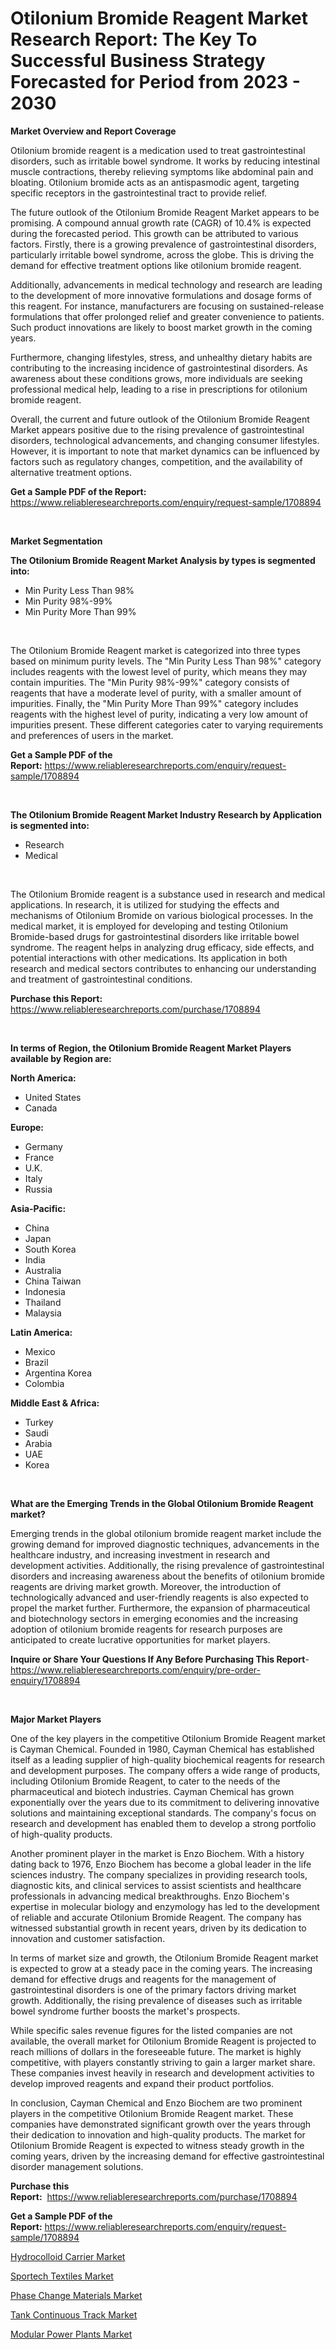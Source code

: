 <p><h1>Otilonium Bromide Reagent Market Research Report: The Key To Successful Business Strategy Forecasted for Period from 2023 - 2030</h1></p><p><strong>Market Overview and Report Coverage</strong></p>
<p><p>Otilonium bromide reagent is a medication used to treat gastrointestinal disorders, such as irritable bowel syndrome. It works by reducing intestinal muscle contractions, thereby relieving symptoms like abdominal pain and bloating. Otilonium bromide acts as an antispasmodic agent, targeting specific receptors in the gastrointestinal tract to provide relief.</p><p>The future outlook of the Otilonium Bromide Reagent Market appears to be promising. A compound annual growth rate (CAGR) of 10.4% is expected during the forecasted period. This growth can be attributed to various factors. Firstly, there is a growing prevalence of gastrointestinal disorders, particularly irritable bowel syndrome, across the globe. This is driving the demand for effective treatment options like otilonium bromide reagent.</p><p>Additionally, advancements in medical technology and research are leading to the development of more innovative formulations and dosage forms of this reagent. For instance, manufacturers are focusing on sustained-release formulations that offer prolonged relief and greater convenience to patients. Such product innovations are likely to boost market growth in the coming years.</p><p>Furthermore, changing lifestyles, stress, and unhealthy dietary habits are contributing to the increasing incidence of gastrointestinal disorders. As awareness about these conditions grows, more individuals are seeking professional medical help, leading to a rise in prescriptions for otilonium bromide reagent.</p><p>Overall, the current and future outlook of the Otilonium Bromide Reagent Market appears positive due to the rising prevalence of gastrointestinal disorders, technological advancements, and changing consumer lifestyles. However, it is important to note that market dynamics can be influenced by factors such as regulatory changes, competition, and the availability of alternative treatment options.</p></p>
<p><strong>Get a Sample PDF of the Report:</strong> <a href="https://www.reliableresearchreports.com/enquiry/request-sample/1708894">https://www.reliableresearchreports.com/enquiry/request-sample/1708894</a></p>
<p>&nbsp;</p>
<p><strong>Market Segmentation</strong></p>
<p><strong>The Otilonium Bromide Reagent Market Analysis by types is segmented into:</strong></p>
<p><ul><li>Min Purity Less Than 98%</li><li>Min Purity 98%-99%</li><li>Min Purity More Than 99%</li></ul></p>
<p>&nbsp;</p>
<p><p>The Otilonium Bromide Reagent market is categorized into three types based on minimum purity levels. The "Min Purity Less Than 98%" category includes reagents with the lowest level of purity, which means they may contain impurities. The "Min Purity 98%-99%" category consists of reagents that have a moderate level of purity, with a smaller amount of impurities. Finally, the "Min Purity More Than 99%" category includes reagents with the highest level of purity, indicating a very low amount of impurities present. These different categories cater to varying requirements and preferences of users in the market.</p></p>
<p><strong>Get a Sample PDF of the Report:</strong>&nbsp;<a href="https://www.reliableresearchreports.com/enquiry/request-sample/1708894">https://www.reliableresearchreports.com/enquiry/request-sample/1708894</a></p>
<p>&nbsp;</p>
<p><strong>The Otilonium Bromide Reagent Market Industry Research by Application is segmented into:</strong></p>
<p><ul><li>Research</li><li>Medical</li></ul></p>
<p>&nbsp;</p>
<p><p>The Otilonium Bromide reagent is a substance used in research and medical applications. In research, it is utilized for studying the effects and mechanisms of Otilonium Bromide on various biological processes. In the medical market, it is employed for developing and testing Otilonium Bromide-based drugs for gastrointestinal disorders like irritable bowel syndrome. The reagent helps in analyzing drug efficacy, side effects, and potential interactions with other medications. Its application in both research and medical sectors contributes to enhancing our understanding and treatment of gastrointestinal conditions.</p></p>
<p><strong>Purchase this Report:</strong>&nbsp; <a href="https://www.reliableresearchreports.com/purchase/1708894">https://www.reliableresearchreports.com/purchase/1708894</a></p>
<p>&nbsp;</p>
<p><strong>In terms of Region, the Otilonium Bromide Reagent Market Players available by Region are:</strong></p>
<p>
    <p> <strong> North America: </strong>
        <ul>
            <li>United States</li>
            <li>Canada</li>
        </ul>
        </p> 
    <p> <strong> Europe: </strong>
        <ul>
            <li>Germany</li>
            <li>France</li>
            <li>U.K.</li>
            <li>Italy</li>
            <li>Russia</li>
        </ul>
        </p> 
    <p> <strong> Asia-Pacific: </strong>
        <ul>
            <li>China</li>
            <li>Japan</li>
            <li>South Korea</li>
            <li>India</li>
            <li>Australia</li>
            <li>China Taiwan</li>
            <li>Indonesia</li>
            <li>Thailand</li>
            <li>Malaysia</li>
        </ul>
        </p> 
    <p> <strong> Latin America: </strong>
        <ul>
            <li>Mexico</li>
            <li>Brazil</li>
            <li>Argentina Korea</li>
            <li>Colombia</li>
        </ul>
        </p> 
    <p> <strong> Middle East & Africa: </strong>
        <ul>
            <li>Turkey</li>
            <li>Saudi</li>
            <li>Arabia</li>
            <li>UAE</li>
            <li>Korea</li>
        </ul>
    </p>
    </p>
<p>&nbsp;</p>
<p><strong>What are the Emerging Trends in the Global Otilonium Bromide Reagent market?</strong></p>
<p><p>Emerging trends in the global otilonium bromide reagent market include the growing demand for improved diagnostic techniques, advancements in the healthcare industry, and increasing investment in research and development activities. Additionally, the rising prevalence of gastrointestinal disorders and increasing awareness about the benefits of otilonium bromide reagents are driving market growth. Moreover, the introduction of technologically advanced and user-friendly reagents is also expected to propel the market further. Furthermore, the expansion of pharmaceutical and biotechnology sectors in emerging economies and the increasing adoption of otilonium bromide reagents for research purposes are anticipated to create lucrative opportunities for market players.</p></p>
<p><strong>Inquire or Share Your Questions If Any Before Purchasing This Report</strong>- <a href="https://www.reliableresearchreports.com/enquiry/pre-order-enquiry/1708894">https://www.reliableresearchreports.com/enquiry/pre-order-enquiry/1708894</a></p>
<p>&nbsp;</p>
<p><strong>Major Market Players</strong></p>
<p><p>One of the key players in the competitive Otilonium Bromide Reagent market is Cayman Chemical. Founded in 1980, Cayman Chemical has established itself as a leading supplier of high-quality biochemical reagents for research and development purposes. The company offers a wide range of products, including Otilonium Bromide Reagent, to cater to the needs of the pharmaceutical and biotech industries. Cayman Chemical has grown exponentially over the years due to its commitment to delivering innovative solutions and maintaining exceptional standards. The company's focus on research and development has enabled them to develop a strong portfolio of high-quality products.</p><p>Another prominent player in the market is Enzo Biochem. With a history dating back to 1976, Enzo Biochem has become a global leader in the life sciences industry. The company specializes in providing research tools, diagnostic kits, and clinical services to assist scientists and healthcare professionals in advancing medical breakthroughs. Enzo Biochem's expertise in molecular biology and enzymology has led to the development of reliable and accurate Otilonium Bromide Reagent. The company has witnessed substantial growth in recent years, driven by its dedication to innovation and customer satisfaction.</p><p>In terms of market size and growth, the Otilonium Bromide Reagent market is expected to grow at a steady pace in the coming years. The increasing demand for effective drugs and reagents for the management of gastrointestinal disorders is one of the primary factors driving market growth. Additionally, the rising prevalence of diseases such as irritable bowel syndrome further boosts the market's prospects.</p><p>While specific sales revenue figures for the listed companies are not available, the overall market for Otilonium Bromide Reagent is projected to reach millions of dollars in the foreseeable future. The market is highly competitive, with players constantly striving to gain a larger market share. These companies invest heavily in research and development activities to develop improved reagents and expand their product portfolios.</p><p>In conclusion, Cayman Chemical and Enzo Biochem are two prominent players in the competitive Otilonium Bromide Reagent market. These companies have demonstrated significant growth over the years through their dedication to innovation and high-quality products. The market for Otilonium Bromide Reagent is expected to witness steady growth in the coming years, driven by the increasing demand for effective gastrointestinal disorder management solutions.</p></p>
<p><strong>Purchase this Report:</strong>&nbsp;&nbsp;<a href="https://www.reliableresearchreports.com/purchase/1708894">https://www.reliableresearchreports.com/purchase/1708894</a></p>
<p></p>
<p><strong>Get a Sample PDF of the Report:</strong>&nbsp;<a href="https://www.reliableresearchreports.com/enquiry/request-sample/1708894">https://www.reliableresearchreports.com/enquiry/request-sample/1708894</a></p>
<p><p><a href="https://medium.com/@serenaframi/hydrocolloid-carrier-market-report-reveals-the-latest-trends-and-growth-opportunities-of-this-197e45f761ec">Hydrocolloid Carrier Market</a></p><p><a href="https://medium.com/@tiannathiel2023/sportech-textiles-market-research-report-its-history-and-forecast-2023-to-2030-67fe1f0c68c5">Sportech Textiles Market</a></p><p><a href="https://medium.com/@candaceking17/phase-change-materials-market-size-market-outlook-and-market-forecast-2023-to-2030-eaa0ae7485b4">Phase Change Materials Market</a></p><p><a href="https://github.com/tamvrosiya/Market-Research-Report-List-1/blob/main/tank-continuous-track-market.md">Tank Continuous Track Market</a></p><p><a href="https://github.com/dringals/Market-Research-Report-List-1/blob/main/modular-power-plants-market.md">Modular Power Plants Market</a></p></p>